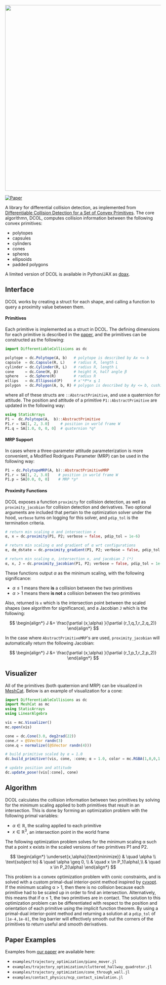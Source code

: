 <p align="center">
  <img width="600" src="https://github.com/kevin-tracy/DCOL.jl/blob/master/extras/images/DCOL_logo.png">
</p>

[![Paper](http://img.shields.io/badge/arXiv-2207.00669-B31B1B.svg)](https://arxiv.org/abs/2207.00669)


A library for differential collision detection, as implemented from [Differentiable Collision Detection for a Set of Convex Primitives](https://arxiv.org/abs/2207.00669). The core algorithmn, DCOL, computes collision information between the following convex primitives:
- polytopes
- capsules
- cylinders
- cones
- spheres
- ellipsoids
- padded polygons

A limited version of DCOL is available in Python/JAX as [dpax](https://github.com/kevin-tracy/dpax).

## Interface
DCOL works by creating a struct for each shape, and calling a function to query a proximity value between them.
#### Primitives
Each primitive is implemented as a struct in DCOL. The defining dimensions for each primitive is described in the [paper](https://arxiv.org/abs/2207.00669), and the primitives can be constructed as the following:
```julia
import DifferentiableCollisions as dc

polytope = dc.Polytope(A, b)   # polytope is described by Ax <= b
capsule  = dc.Capsule(R, L)    # radius R, length L
cylinder = dc.Cylinder(R, L)   # radius R, length L
cone     = dc.Cone(H, β)       # height H, half angle β
sphere   = dc.Sphere(R)        # radius R
ellips   = dc.Ellipsoid(P)     # x'*P*x ≦ 1
polygon  = dc.Polygon(A, b, R) # polygon is described by Ay <= b, cushion radius R
```
where all of these structs are ```::AbstractPrimitive```, and use a quaternion for attitude. The position and attitude of a primitive `P1::AbstractPrimitive` are updated in the following way:
```julia
using StaticArrays
P1 =  dc.Polytope(A,  b)::AbstractPrimitive
P1.r = SA[1, 2, 3.0]     # position in world frame W
P1.q = SA[1.0, 0, 0, 0]  # quaternion ᵂqᴮ
```
#### MRP Support
In cases where a three-parameter attitude parameterization is more convenient, a Modified Rodrigues Parameter (MRP) can be used in the following way:
```julia
P1 = dc.PolytopeMRP(A, b)::AbstractPrimitiveMRP
P1.r = SA[1, 2, 3.0]    # position in world frame W
P1.p = SA[0.0, 0, 0]    # MRP ᵂpᴮ
```
#### Proximity Functions
DCOL exposes a function `proximity` for collision detection, as well as `proximity_jacobian` for collision detection and derivatives. Two optional arguments are included that pertain to the optimization solver under the hood,  `verbose` turns on logging for this solver, and `pdip_tol` is the termination criteria.
```julia
# return min scaling α and intersection x
α, x = dc.proximity(P1, P2; verbose = false, pdip_tol = 1e-6)

# return min scaling α and gradient of α wrt configurations 
α, dα_dstate = dc.proximity_gradient(P1, P2; verbose = false, pdip_tol = 1e-6)

# return min scaling α, intersection x, and jacobian J (*)
α, x, J = dc.proximity_jacobian(P1, P2; verbose = false, pdip_tol = 1e-6)
```
These functions output $\alpha$ as the minimum scaling, with the following significance:
- $\alpha \leq 1$ means there **is** a collision between the two primitives
- $\alpha >1$ means there **is not** a collision between the two primitives

Also, returned is `x` which is the intersection point between the scaled shapes (see algorithm for significance), and a Jacobian `J` which is the following:

$$
\begin{align*}
J &= \frac{\partial (x,\alpha) }{\partial (r_1,q_1,r_2,q_2)}
\end{align*}
$$

In the case where `AbstractPrimitiveMRP`'s are used, `proximity_jacobian` will automatically return the following Jacobian:

$$
\begin{align*}
J &= \frac{\partial (x,\alpha) }{\partial (r_1,p_1,r_2,p_2)}
\end{align*}
$$

## Visualizer
All of the primitives (both quaternion and MRP) can be visualized in [MeshCat](https://github.com/rdeits/MeshCat.jl). Below is an example of visualization for a cone:

```julia
import DifferentiableCollisions as dc
import MeshCat as mc
using StaticArrays
using LinearAlgebra

vis = mc.Visualizer()
mc.open(vis)

cone = dc.Cone(3.0, deg2rad(22))
cone.r = @SVector randn(3)
cone.q = normalize((@SVector randn(4)))

# build primitive scaled by α = 1.0
dc.build_primitive!(vis, cone, :cone; α = 1.0, color = mc.RGBA(1,0,0,1.0))

# update position and attitude
dc.update_pose!(vis[:cone], cone)
```

## Algorithm
DCOL calculates the collision information between two primitives by solving for the minimum scaling applied to both primitives that result in an intersection. This is done by forming an optimization problem with the following primal variables:

- $\alpha \in \mathbb{R}$, the scaling applied to each primitive
- $x \in \mathbb{R}^3$, an intersection point in the world frame

The following optimization problem solves for the minimum scaling α such that a point x exists in the scaled versions of two primitives P1 and P2.

$$
\begin{align*}
\underset{x,\alpha}{\text{minimize}} & \quad \alpha \\
\text{subject to} & \quad  \alpha \geq 0, \\
                  & \quad  x \in P_1(\alpha),\\
                  & \quad  x \in P_2(\alpha)
\end{align*}
$$

This problem is a convex optimization problem with conic constraints, and is solved with a custom primal-dual interior-point method inspired by [cvxopt](http://www.seas.ucla.edu/~vandenbe/publications/coneprog.pdf). If the minimum scaling α > 1, then there is no collision because each primitive had to be scaled up in order to find an intersection. Alternatively, this means that if α ≤ 1, the two primitives are in contact. The solution to this optimization problem can be differentiated with respect to the position and orientation of each primitive using the implicit function theorem. By using a primal-dual interior-point method and returning a solution at a `pdip_tol` of `[1e-4,1e-8]`, the log barrier will effectively smooth out the corners of the primitives to return useful and smooth derivatives.  

## Paper Examples

Examples from [our paper](https://arxiv.org/abs/2207.00669) are available here:

- `examples/trajectory_optimization/piano_mover.jl`
- `examples/trajectory_optimization/cluttered_hallway_quadrotor.jl`
- `examples/trajectory_optimization/cone_through_wall.jl`
- `examples/contact_physics/ncp_contact_simulation.jl`
